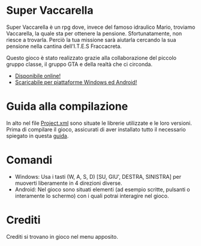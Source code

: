 # **Super Vaccarella**
Super Vaccarella è un rpg dove, invece del famoso idraulico Mario, troviamo Vaccarella, la quale sta per ottenere la pensione.
Sfortunatamente, non riesce a trovarla. Perciò la tua missione sarà aiutarla cercando la sua pensione nella cantina dell'I.T.E.S Fraccacreta.

Questo gioco è stato realizzato grazie alla collaborazione del piccolo gruppo classe, il gruppo GTA e della realtà che ci circonda.

- [Disponibile online!](https://ronyxdumb.github.io/Super-Vaccarella-HTML5.github.io/)
- [Scaricabile per piattaforme Windows ed Android!](https://github.com/RonyxDumb/Super-Vaccarella/releases/)

# **Guida alla compilazione**
In alto nel file [Project.xml](https://github.com/RonyxDumb/Super-Vaccarella/blob/main/Project.xml) sono situate le librerie utilizzate e le loro versioni.
Prima di compilare il gioco, assicurati di aver installato tutto il necessario spiegato in questa [guida](https://github.com/RonyxDumb/HaxeFlixel-Tutorial-Italiano).

# **Comandi**
- Windows: Usa i tasti (W, A, S, D) [SU, GIU', DESTRA, SINISTRA] per muoverti liberamente in 4 direzioni diverse.
- Android: Nel gioco sono situati elementi (ad esempio scritte, pulsanti o interamente lo schermo) con i quali potrai interagire nel gioco.

# **Crediti**
Crediti si trovano in gioco nel menu apposito.

